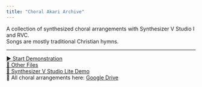 ```yaml
---
title: "Choral Akari Archive"
---
```


<!-- Favicon -->
<link rel="icon" type="image/x-icon" href="./others/face.ico" />

A collection of synthesized choral arrangements with Synthesizer V Studio I and RVC.  
Songs are mostly traditional Christian hymns.

---

<div>
  <a href="./start_demo_">▶️ Start Demonstration</a>
</div>

<div>
  <a href="./others_">📁 Other Files</a>
</div>

<div>
  <a href="./synthv_lite_demo_">🎤 Synthesizer V Studio Lite Demo</a>
</div>

<div>
  📂 All choral arrangements here:  
  <a href="https://drive.google.com/drive/folders/1nESecS1zvlXZ4XFU2lk9q0EWXgwYFf1v" target="_blank">
    Google Drive
  </a>
</div>
